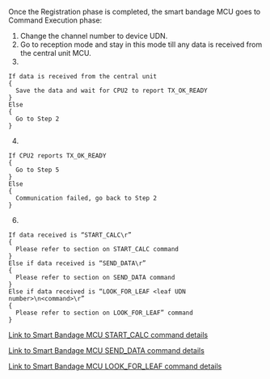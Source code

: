Once the Registration phase is completed, the smart bandage MCU goes to Command Execution phase:
1)	Change the channel number to device UDN.
2)	Go to reception mode and stay in this mode till any data is received from the central unit MCU.
3)
```
If data is received from the central unit
{
  Save the data and wait for CPU2 to report TX_OK_READY
}
Else
{
  Go to Step 2
}
```
4)
```
If CPU2 reports TX_OK_READY
{
  Go to Step 5
}
Else
{
  Communication failed, go back to Step 2
}
```
6)
```
If data received is “START_CALC\r”
{
  Please refer to section on START_CALC command
}
Else if data received is “SEND_DATA\r”
{
  Please refer to section on SEND_DATA command
}
Else if data received is “LOOK_FOR_LEAF <leaf UDN number>\n<command>\r”
{
  Please refer to section on LOOK_FOR_LEAF” command
}
```
[Link to Smart Bandage MCU START_CALC command details](https://github.com/SoumadeepDe/Smart-Bandage-Software-Functional-Philosophy/blob/main/SmartBandageMCU_START_CALC.md)

[Link to Smart Bandage MCU SEND_DATA command details](https://github.com/SoumadeepDe/Smart-Bandage-Software-Functional-Philosophy/blob/main/SmartBandageMCU_SEND_DATA.md)

[Link to Smart Bandage MCU LOOK_FOR_LEAF command details](https://github.com/SoumadeepDe/Smart-Bandage-Software-Functional-Philosophy/blob/main/SmartBandageMCU_LOOK_FOR_LEAF.md)
